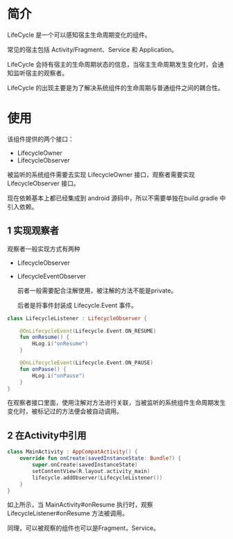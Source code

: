 # 简介

LifeCycle 是一个可以感知宿主生命周期变化的组件。

常见的宿主包括 Activity/Fragment、Service 和 Application。

LifeCycle 会持有宿主的生命周期状态的信息，当宿主生命周期发生变化时，会通知监听宿主的观察者。

LifeCycle 的出现主要是为了解决系统组件的生命周期与普通组件之间的耦合性。

# 使用

该组件提供的两个接口：

- LifecycleOwner
- LifecycleObserver

被监听的系统组件需要去实现 LifecycleOwner 接口，观察者需要实现 LifecycleObserver 接口。

现在依赖基本上都已经集成到 android 源码中，所以不需要单独在build.gradle 中引入依赖。

## 1 实现观察者

观察者一般实现方式有两种

- LifecycleObserver

- LifecycleEventObserver

  前者一般需要配合注解使用，被注解的方法不能是private。
  
  后者是将事件封装成 Lifecycle.Event 事件。

```kotlin
class LifecycleListener : LifecycleObserver {

    @OnLifecycleEvent(Lifecycle.Event.ON_RESUME)
    fun onResume() {
        HLog.i("onResume")
    }

    @OnLifecycleEvent(Lifecycle.Event.ON_PAUSE)
    fun onPause() {
        HLog.i("onPause")
    }
}
```

在观察者接口里面，使用注解对方法进行关联，当被监听的系统组件生命周期发生变化时，被标记过的方法便会被自动调用。

## 2 在Activity中引用

```kotlin
class MainActivity : AppCompatActivity() {
    override fun onCreate(savedInstanceState: Bundle?) {
        super.onCreate(savedInstanceState)
        setContentView(R.layout.activity_main)
        lifecycle.addObserver(LifecycleListener())
    }
}
```

如上所示，当 MainActivity#onResume 执行时，观察 LifecycleListener#onResume 方法被调用。

同理，可以被观察的组件也可以是Fragment，Service。